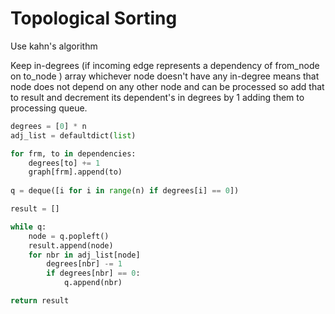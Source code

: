 # Topological Sorting

Use kahn's algorithm

Keep in-degrees (if incoming edge represents a dependency of from_node on to_node ) array whichever node doesn't have any in-degree means that node does not depend on any other node and can be processed so add that to result and decrement its dependent's in degrees by 1 adding them to processing queue.

```python
degrees = [0] * n
adj_list = defaultdict(list)

for frm, to in dependencies:
    degrees[to] += 1
    graph[frm].append(to)
    
q = deque([i for i in range(n) if degrees[i] == 0])

result = []

while q:
    node = q.popleft()
    result.append(node)
    for nbr in adj_list[node]
        degrees[nbr] -= 1
        if degrees[nbr] == 0:
            q.append(nbr)

return result
```

